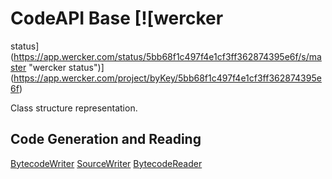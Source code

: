 # CodeAPI Base [![wercker 
status](https://app.wercker.com/status/5bb68f1c497f4e1cf3ff362874395e6f/s/master 
"wercker 
status")](https://app.wercker.com/project/byKey/5bb68f1c497f4e1cf3ff362874395e6f)

Class structure representation.

## Code Generation and Reading

[BytecodeWriter](https://github.com/JonathanxD/CodeAPI-BytecodeWriter)
[SourceWriter](https://github.com/JonathanxD/CodeAPI-SourceWriter)
[BytecodeReader](https://github.com/JonathanxD/CodeAPI-BytecodeReader)

